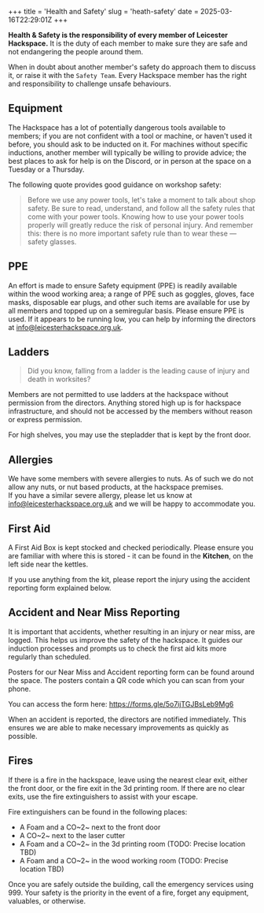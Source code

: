 +++
title = 'Health and Safety'
slug = 'heath-safety'
date = 2025-03-16T22:29:01Z
+++

**Health & Safety is the responsibility of every member of Leicester Hackspace.** It is the duty of each member to make 
sure they are safe and not endangering the people around them.

When in doubt about another member's safety do approach them to discuss it, or raise it with the `Safety Team`. Every
Hackspace member has the right and responsibility to challenge unsafe behaviours.

## Equipment
The Hackspace has a lot of potentially dangerous tools available to members; if you are not confident with a tool or 
machine, or haven't used it before, you should ask to be inducted on it. For machines without specific inductions, 
another member will typically be willing to provide advice; the best places to ask for help is on the Discord, or in 
person at the space on a Tuesday or a Thursday.

The following quote provides good guidance on workshop safety:
> Before we use any power tools, let's take a moment to talk about shop safety. Be sure to read, understand, and follow
all the safety rules that come with your power tools. Knowing how to use your power tools properly will greatly reduce
the risk of personal injury. And remember this: there is no more important safety rule than to wear these — safety
glasses.

## PPE
An effort is made to ensure Safety equipment (PPE) is readily available within the wood working area; a range of PPE 
such as goggles, gloves, face masks, disposable ear plugs, and other such items are available for use by all members and
topped up on a semiregular basis. Please ensure PPE is used. If it appears to be running low, you can help by informing
the directors at [info@leicesterhackspace.org.uk](mailto://info@leicesterhackspace.org.uk).

## Ladders
> Did you know, falling from a ladder is the leading cause of injury and death in worksites?

Members are not permitted to use ladders at the hackspace without permission from the directors. Anything stored high up
is for hackspace infrastructure, and should not be accessed by the members without reason or express permission.

For high shelves, you may use the stepladder that is kept by the front door.

## Allergies
We have some members with severe allergies to nuts. As of such we do not allow any nuts, or nut based products,
at the hackspace premises.  
If you have a similar severe allergy, please let us know at 
[info@leicesterhackspace.org.uk](mailto://info@leicesterhackspace.org.uk) and we will be happy to accommodate you.

## First Aid
A First Aid Box is kept stocked and checked periodically. Please ensure you are familiar with where this is stored - 
it can be found in the **Kitchen**, on the left side near the kettles.

If you use anything from the kit, please report the injury using the accident reporting form explained below.

## Accident and Near Miss Reporting
It is important that accidents, whether resulting in an injury or near miss, are logged. This helps us improve the 
safety of the hackspace. It guides our induction processes and prompts us to check the first aid kits more regularly 
than scheduled.

Posters for our Near Miss and Accident reporting form can be found around the space. The posters contain a QR code which
you can scan from your phone.

You can access the form here: https://forms.gle/5o7ijTGJBsLeb9Mg6

When an accident is reported, the directors are notified immediately. This ensures we are able to make necessary 
improvements as quickly as possible.

## Fires
If there is a fire in the hackspace, leave using the nearest clear exit, either the front door, or the fire exit in the 
3d printing room. If there are no clear exits, use the fire extinguishers to assist with your escape. 

Fire extinguishers can be found in the following places:
- A Foam and a CO~2~ next to the front door
- A CO~2~ next to the laser cutter
- A Foam and a CO~2~ in the 3d printing room (TODO: Precise location TBD)
- A Foam and a CO~2~ in the wood working room (TODO: Precise location TBD)

Once you are safely outside the building, call the emergency services using 999. Your safety is the priority in the 
event of a fire, forget any equipment, valuables, or otherwise.
